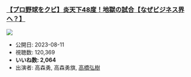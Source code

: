 ### [【プロ野球をクビ】炎天下48度！地獄の試合【なぜビジネス界へ？】](https://www.youtube.com/watch?v=qCCChlPopMo)
[![](https://img.youtube.com/vi/qCCChlPopMo/sddefault.jpg)](https://www.youtube.com/watch?v=qCCChlPopMo)
-   公開日: 2023-08-11
-   視聴数: 120,369
-   **いいね数: 2,064**
-   出演者: 高森勇, 高森勇旗, [高橋弘樹](/rehacq_fan/people/高橋弘樹 "wikilink")
